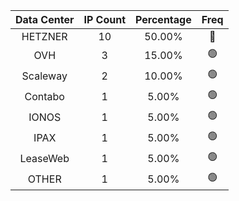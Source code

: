 | Data Center | IP Count | Percentage | Freq |
|:------------:|:--------:|:-----------:|:-----:|
| HETZNER | 10 | 50.00% | 🔴 |
| OVH | 3 | 15.00% | 🟢 |
| Scaleway | 2 | 10.00% | 🟢 |
| Contabo | 1 | 5.00% | 🟢 |
| IONOS | 1 | 5.00% | 🟢 |
| IPAX | 1 | 5.00% | 🟢 |
| LeaseWeb | 1 | 5.00% | 🟢 |
| OTHER | 1 | 5.00% | 🟢 |